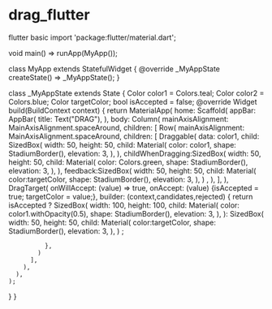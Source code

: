 # drag_flutter
flutter basic
import 'package:flutter/material.dart';

void main() => runApp(MyApp());

class MyApp extends StatefulWidget {
  @override
  _MyAppState createState() => _MyAppState();
}

class _MyAppState extends State<MyApp> {
  Color color1 = Colors.teal;
  Color color2 = Colors.blue;
  Color targetColor;
  bool isAccepted = false;
  @override
  Widget build(BuildContext context) {
    return MaterialApp(
      home: Scaffold(
        appBar: AppBar(
          title: Text("DRAG"),
        ),
        body: Column(
          mainAxisAlignment: MainAxisAlignment.spaceAround,
          children: <Widget>[
            Row(
              mainAxisAlignment: MainAxisAlignment.spaceAround,
              children: <Widget>[
                Draggable<Color>(
                  data: color1,
                  child: SizedBox(
                    width: 50,
                    height: 50,
                    child: Material(
                      color: color1,
                      shape: StadiumBorder(),
                      elevation: 3,
                    ),
                  ),
                  childWhenDragging:SizedBox(
                    width: 50,
                    height: 50,
                    child: Material(
                      color: Colors.green,
                      shape: StadiumBorder(),
                      elevation: 3,
                    ),
                  ), 
                  feedback:SizedBox(
                    width: 50,
                    height: 50,
                    child: Material(
                      color:targetColor,
                      shape: StadiumBorder(),
                      elevation: 3,
                    ),
                  ) ,
                ),
              ],
            ),
            DragTarget<Color>(
              onWillAccept: (value) => true,
              onAccept: (value) {isAccepted = true; targetColor = value;},
              builder: (context,candidates,rejected) {
                return isAccepted ? SizedBox(
                    width: 100,
                    height: 100,
                    child: Material(
                      color: color1.withOpacity(0.5),
                      shape: StadiumBorder(),
                      elevation: 3,
                    ),
                  ):
                  SizedBox(
                    width: 50,
                    height: 50,
                    child: Material(
                      color:targetColor,
                      shape: StadiumBorder(),
                      elevation: 3,
                    ),
                  ) ;


              },
            )
          ],
        ),
      ),
    );
  }
}
